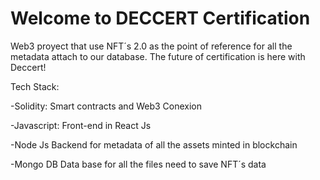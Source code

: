 # Welcome to DECCERT Certification

Web3 proyect that use NFT´s 2.0 as the point of reference for all the metadata attach to our database. 
The future of certification is here with Deccert!

Tech Stack:

-Solidity: 
Smart contracts and Web3 Conexion

-Javascript:
Front-end in React Js

-Node Js
Backend for metadata of all the assets minted in blockchain

-Mongo DB
Data base for all the files need to save NFT´s data


